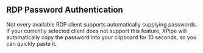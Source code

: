 ## RDP Password Authentication

Not every available RDP client supports automatically supplying passwords. If your currently selected client does not support this feature, XPipe will automatically copy the password into your clipboard for 10 seconds, so you can quickly paste it.
